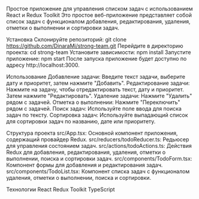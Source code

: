 Простое приложение для управления списком задач с использованием React и Redux Toolkit
Это простое веб-приложение представляет собой список задач с функционалом добавления, редактирования, удаления, отметки о выполнении и сортировки задач.

Установка
Склонируйте репозиторий: git clone https://github.com/DinaraMi/strong-team.git
Перейдите в директорию проекта: cd strong-team
Установите зависимости: npm install
Запустите приложение: npm start
После запуска приложение будет доступно по адресу http://localhost:3000.

Использование
Добавление задачи: Введите текст задачи, выберите дату и приоритет, затем нажмите "Добавить".
Редактирование задачи: Нажмите на задачу, чтобы отредактировать текст, дату и приоритет. Затем нажмите "Редактировать".
Удаление задачи: Нажмите "Удалить" рядом с задачей.
Отметка о выполнении: Нажмите "Переключить" рядом с задачей.
Поиск задач: Используйте поле ввода для поиска задач по тексту.
Сортировка задач: Используйте выпадающий список для сортировки задач по названию, дате или приоритету.

Структура проекта
src/App.tsx: Основной компонент приложения, содержащий провайдер Redux.
src/reducers/todoReducer.ts: Редьюсер для управления состоянием задач.
src/actions/todoActions.ts: Действия Redux для добавления, редактирования, удаления, отметки о выполнении, поиска и сортировки задач.
src/components/TodoForm.tsx: Компонент формы для добавления и редактирования задач.
src/components/TodoList.tsx: Компонент списка задач с функционалом удаления, отметки о выполнении, поиска и сортировки.

Технологии
React
Redux Toolkit
TypeScript
